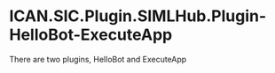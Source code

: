 # ICAN.SIC.Plugin.SIMLHub.Plugin-HelloBot-ExecuteApp

There are two plugins, HelloBot and ExecuteApp
